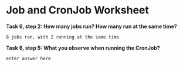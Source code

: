 # Job and CronJob Worksheet

__Task 6, step 2: How many jobs run? How many run at the same time?__


```
8 jobs ran, with 2 running at the same time
```

__Task 6, step 5: What you observe when running the CronJob?__

```
enter answer here
```
